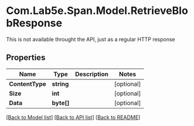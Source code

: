 # Com.Lab5e.Span.Model.RetrieveBlobResponse
This is not available throught the API, just as a regular HTTP response

## Properties

Name | Type | Description | Notes
------------ | ------------- | ------------- | -------------
**ContentType** | **string** |  | [optional] 
**Size** | **int** |  | [optional] 
**Data** | **byte[]** |  | [optional] 

[[Back to Model list]](../README.md#documentation-for-models) [[Back to API list]](../README.md#documentation-for-api-endpoints) [[Back to README]](../README.md)

